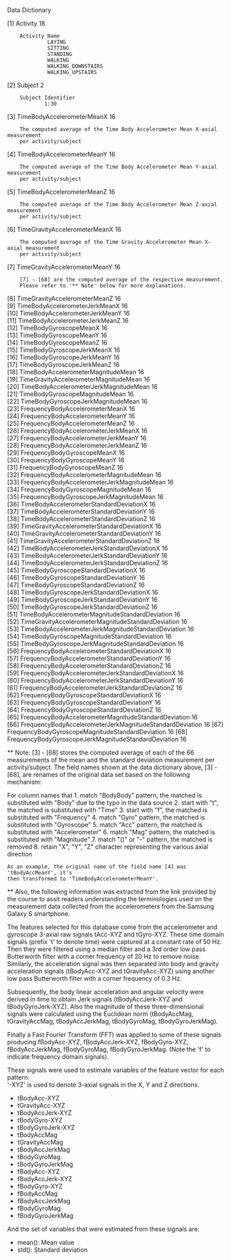  Data Dictionary
 
 [1]  Activity 									  18    
 				
 		Activity Name
 				 LAYING              
 				 SITTING             
 				 STANDING            
 				 WALKING            
			     WALKING_DOWNSTAIRS  
				 WALKING_UPSTAIRS  
				                                            
 [2]  Subject         							   2
 
        Subject Identifier
                1:30      
                                                   
 [3]  TimeBodyAccelerometerMeanX  				   16   

        The computed average of the Time Body Accelerometer Mean X-axial measurement 
        per activity/subject 
                                        
 [4]  TimeBodyAccelerometerMeanY				   16   

        The computed average of the Time Body Accelerometer Mean Y-axial measurement 
        per activity/subject 

 [5]  TimeBodyAccelerometerMeanZ				   16                               

        The computed average of the Time Body Accelerometer Mean Z-axial measurement 
        per activity/subject 

 [6]  TimeGravityAccelerometerMeanX  			   16                          

        The computed average of the Time Gravity Accelerometer Mean X-axial measurement 
        per activity/subject 

 [7]  TimeGravityAccelerometerMeanY                16               

        [7] - [68] are the computed average of the respective measurement.  
        Please refer to '** Note' below for more explanations.

 [8]  TimeGravityAccelerometerMeanZ                16               
 [9]  TimeBodyAccelerometerJerkMeanX               16               
[10]  TimeBodyAccelerometerJerkMeanY               16               
[11]  TimeBodyAccelerometerJerkMeanZ               16               
[12]  TimeBodyGyroscopeMeanX                       16               
[13]  TimeBodyGyroscopeMeanY                       16               
[14]  TimeBodyGyroscopeMeanZ                       16               
[15]  TimeBodyGyroscopeJerkMeanX                   16               
[16]  TimeBodyGyroscopeJerkMeanY                   16               
[17]  TimeBodyGyroscopeJerkMeanZ                   16               
[18]  TimeBodyAccelerometerMagnitudeMean           16               
[19]  TimeGravityAccelerometerMagnitudeMean        16               
[20]  TimeBodyAccelerometerJerkMagnitudeMean       16               
[21]  TimeBodyGyroscopeMagnitudeMean               16               
[22]  TimeBodyGyroscopeJerkMagnitudeMean           16               
[23]  FrequencyBodyAccelerometerMeanX              16               
[24]  FrequencyBodyAccelerometerMeanY              16               
[25]  FrequencyBodyAccelerometerMeanZ              16               
[26]  FrequencyBodyAccelerometerJerkMeanX          16               
[27]  FrequencyBodyAccelerometerJerkMeanY          16               
[28]  FrequencyBodyAccelerometerJerkMeanZ          16               
[29]  FrequencyBodyGyroscopeMeanX                  16               
[30]  FrequencyBodyGyroscopeMeanY                  16               
[31]  FrequencyBodyGyroscopeMeanZ                  16               
[32]  FrequencyBodyAccelerometerMagnitudeMean      16               
[33]  FrequencyBodyAccelerometerJerkMagnitudeMean  16            
[34]  FrequencyBodyGyroscopeMagnitudeMean          16               
[35]  FrequencyBodyGyroscopeJerkMagnitudeMean      16               
[36]  TimeBodyAccelerometerStandardDeviationX      16               
[37]  TimeBodyAccelerometerStandardDeviationY      16               
[38]  TimeBodyAccelerometerStandardDeviationZ      16               
[39]  TimeGravityAccelerometerStandardDeviationX   16             
[40]  TimeGravityAccelerometerStandardDeviationY   16             
[41]  TimeGravityAccelerometerStandardDeviationZ   16            
[42]  TimeBodyAccelerometerJerkStandardDeviationX  16            
[43]  TimeBodyAccelerometerJerkStandardDeviationY  16            
[44]  TimeBodyAccelerometerJerkStandardDeviationZ  16            
[45]  TimeBodyGyroscopeStandardDeviationX          16               
[46]  TimeBodyGyroscopeStandardDeviationY          16               
[47]  TimeBodyGyroscopeStandardDeviationZ          16               
[48]  TimeBodyGyroscopeJerkStandardDeviationX      16               
[49]  TimeBodyGyroscopeJerkStandardDeviationY      16               
[50]  TimeBodyGyroscopeJerkStandardDeviationZ                     16               
[51]  TimeBodyAccelerometerMagnitudeStandardDeviation             16     
[52]  TimeGravityAccelerometerMagnitudeStandardDeviation          16     
[53]  TimeBodyAccelerometerJerkMagnitudeStandardDeviation         16     
[54]  TimeBodyGyroscopeMagnitudeStandardDeviation                 16     
[55]  TimeBodyGyroscopeJerkMagnitudeStandardDeviation             16     
[56]  FrequencyBodyAccelerometerStandardDeviationX                16     
[57]  FrequencyBodyAccelerometerStandardDeviationY                16     
[58]  FrequencyBodyAccelerometerStandardDeviationZ                16     
[59]  FrequencyBodyAccelerometerJerkStandardDeviationX            16     
[60]  FrequencyBodyAccelerometerJerkStandardDeviationY            16     
[61]  FrequencyBodyAccelerometerJerkStandardDeviationZ            16     
[62]  FrequencyBodyGyroscopeStandardDeviationX                    16     
[63]  FrequencyBodyGyroscopeStandardDeviationY                    16     
[64]  FrequencyBodyGyroscopeStandardDeviationZ            		  16     
[65]  FrequencyBodyAccelerometerMagnitudeStandardDeviation        16    
[66]  FrequencyBodyAccelerometerJerkMagnitudeStandardDeviation    16
[67]  FrequencyBodyGyroscopeMagnitudeStandardDeviation            16
[68]  FrequencyBodyGyroscopeJerkMagnitudeStandardDeviation        16

** Note: [3] - [68] stores the computed average of each of the 66 measurements of 
the mean and the standard deviation measurement per activity/subject. The field names 
shown at the data dictionary above, [3] -[68], are renames of the original data set
based on the following mechanism:
   
   For column names that 
         1. match "BodyBody" pattern, the matched is substituted with "Body" 
            due to the typo in the data source
         2. start with "t", the matched is substituted with "Time"
         3. start with "f", the matched is substituted with "Frequency"
         4. match "Gyro" pattern, the matched is substituted with "Gyroscope"
         5. match "Acc" pattern, the matched is substituted with "Accelerometer"
         6. match "Mag" pattern, the matched is substituted with "Magnitude"
         7. match "()" or "-" pattern, the matched is removed
         8. retain "X", "Y", "Z" character representing the various axial direction

    As an example, the original name of the field name [4] was 'tBodyAccMeanY', it's 
    then transformed to 'TimeBodyAccelerometerMeanY'. 

** Also, the following information was extracted from the link provided by the course 
to assit readers understanding the terminologies used on the measurement data collected 
from the accelerometers from the Samsung Galaxy S smartphone.
 
The features selected for this database come from the accelerometer and gyroscope 3-axial 
raw signals tAcc-XYZ and tGyro-XYZ. These time domain signals (prefix 't' to denote time) 
were captured at a constant rate of 50 Hz. Then they were filtered using a median filter 
and a 3rd order low pass Butterworth filter with a corner frequency of 20 Hz to remove 
noise. Similarly, the acceleration signal was then separated into body and gravity 
acceleration signals (tBodyAcc-XYZ and tGravityAcc-XYZ) using another low pass 
Butterworth filter with a corner frequency of 0.3 Hz. 

Subsequently, the body linear acceleration and angular velocity were derived in time to
obtain Jerk signals (tBodyAccJerk-XYZ and tBodyGyroJerk-XYZ). Also the magnitude of 
these three-dimensional signals were calculated using the Euclidean norm 
(tBodyAccMag, tGravityAccMag, tBodyAccJerkMag, tBodyGyroMag, tBodyGyroJerkMag). 

Finally a Fast Fourier Transform (FFT) was applied to some of these signals producing 
fBodyAcc-XYZ, fBodyAccJerk-XYZ, fBodyGyro-XYZ, fBodyAccJerkMag, fBodyGyroMag, 
fBodyGyroJerkMag. (Note the 'f' to indicate frequency domain signals). 

These signals were used to estimate variables of the feature vector for each pattern:  
'-XYZ' is used to denote 3-axial signals in the X, Y and Z directions.

- tBodyAcc-XYZ
- tGravityAcc-XYZ
- tBodyAccJerk-XYZ
- tBodyGyro-XYZ
- tBodyGyroJerk-XYZ
- tBodyAccMag
- tGravityAccMag
- tBodyAccJerkMag
- tBodyGyroMag
- tBodyGyroJerkMag
- fBodyAcc-XYZ
- fBodyAccJerk-XYZ
- fBodyGyro-XYZ
- fBodyAccMag
- fBodyAccJerkMag
- fBodyGyroMag
- fBodyGyroJerkMag

And the set of variables that were estimated from these signals are: 

- mean(): Mean value
- std(): Standard deviation


